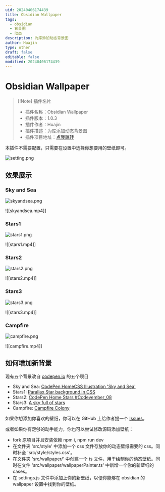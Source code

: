 ```yaml
---
uid: 20240406174439
title: Obsidian Wallpaper
tags:
  - obsidian
  - 背景图
  - 动态
description: 为库添加动态背景图
author: Huajin
type: other
draft: false
editable: false
modified: 20240406174439
---
```


# Obsidian Wallpaper

> [!Note] 插件名片
>
> - 插件名称：Obsidian Wallpaper
> - 插件版本：1.0.3
> - 插件作者：Huajin
> - 插件描述：为库添加动态背景图
> - 插件项目地址：[点我跳转](https://github.com/xhuajin/obsidian-wallpaper)

本插件不需要配置，只需要在设置中选择你想要用的壁纸即可。

![setting.png](https://cdn.pkmer.cn/images/setting.png!pkmer)

## 效果展示

### Sky and Sea

![skyandsea.png](https://cdn.pkmer.cn/images/skyandsea.png!pkmer)

![[skyandsea.mp4]]

### Stars1

![stars1.png](https://cdn.pkmer.cn/images/stars1.png!pkmer)

![[stars1.mp4]]

### Stars2

![stars2.png](https://cdn.pkmer.cn/images/stars2.png!pkmer)

![[stars2.mp4]]

### Stars3

![stars3.png](https://cdn.pkmer.cn/images/stars3.png!pkmer)

![[stars3.mp4]]

### Campfire

![campfire.png](https://cdn.pkmer.cn/images/campfire.png!pkmer)

![[campfire.mp4]]

## 如何增加新背景

现有五个背景改自 [codepen.io](https://codepen.io/) 的五个项目

- Sky and Sea: [CodePen HomeCSS Illustration 'Sky and Sea'](https://codepen.io/WhitePallet/details/YYmZEK)
- Stars1: [Parallax Star background in CSS](https://codepen.io/sarazond/pen/LYGbwj)
- Stars2: [CodePen Home Stars #Codevember_08](https://codepen.io/johnbgarcia/pen/qqdgGp)
- Stars3: [A sky full of stars](https://codepen.io/jlnljn/pen/gRrOxM)
- Campfire: [Campfire Colony](https://codepen.io/jackiezen/pen/gOOgvOO?editors=1000)

如果你想添加你喜欢的壁纸，你可以在 GitHub 上给作者提一个 [Issues](https://github.com/xhuajin/obsidian-wallpaper/issues)。

或者如果你有足够的动手能力，你也可以尝试修改源码添加壁纸：

- fork 原项目并且安装依赖 npm i, npm run dev
- 在文件夹 'src/style' 中添加一个 css 文件存放你的动态壁纸需要的 css。同时补全 'src/style/styles.css'。
- 在文件夹 'src/wallpaper/' 中创建一个 ts 文件，用于绘制你的动态壁纸。同时在文件 'src/wallpaper/wallpaperPainter.ts' 中新增一个你的新壁纸的 cases。
- 在 settings.js 文件中添加上你的新壁纸，以便你能够在 obsidian 的 wallpaper 设置中找到你的壁纸。